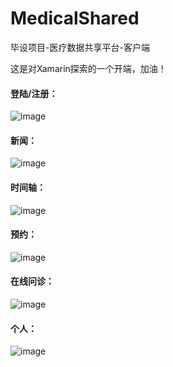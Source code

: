 # MedicalShared

毕设项目-医疗数据共享平台-客户端

这是对Xamarin探索的一个开端，加油！

#### 登陆/注册：

![image](https://github.com/Memoyu/MedicalShared/blob/master/Images/登陆.png)

#### 新闻：

![image](https://github.com/Memoyu/MedicalShared/blob/master/Images/新闻.png)

#### 时间轴：

![image](https://github.com/Memoyu/MedicalShared/blob/master/Images/时间轴.png)

#### 预约：

![image](https://github.com/Memoyu/MedicalShared/blob/master/Images/预约.png)

#### 在线问诊：

![image](https://github.com/Memoyu/MedicalShared/blob/master/Images/在线问诊.png)

####  个人：

![image](https://github.com/Memoyu/MedicalShared/blob/master/Images/个人.png)




